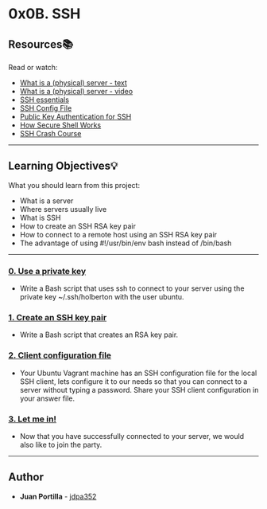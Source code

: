 # 0x0B. SSH

## Resources:books:
Read or watch:
* [What is a (physical) server - text](https://intranet.hbtn.io/rltoken/PXE-o9DWronMp4ETwADOpg)
* [What is a (physical) server - video](https://intranet.hbtn.io/rltoken/IfLc3lxSs4w5xdsFlRDPWw)
* [SSH essentials](https://intranet.hbtn.io/rltoken/qKJi0RXLqaCLkHLCLhiYNA)
* [SSH Config File](https://intranet.hbtn.io/rltoken/DNiFD9w9Gx0mnQk5nXbtjg)
* [Public Key Authentication for SSH](https://intranet.hbtn.io/rltoken/ZBYjVLcJ-ck-CFjndgSDBw)
* [How Secure Shell Works](https://intranet.hbtn.io/rltoken/SW2m2e0KMA2K1dXk_0M0CA)
* [SSH Crash Course](https://intranet.hbtn.io/rltoken/8N-RlUma9lwGfyZp1_C-Wg)

---
## Learning Objectives:bulb:
What you should learn from this project:

* What is a server
* Where servers usually live
* What is SSH
* How to create an SSH RSA key pair
* How to connect to a remote host using an SSH RSA key pair
* The advantage of using  #!/usr/bin/env bash instead of /bin/bash 

---

### [0. Use a private key](./0-use_a_private_key)
* Write a Bash script that uses ssh to connect to your server using the private key ~/.ssh/holberton with the user ubuntu.


### [1. Create an SSH key pair](./1-create_ssh_key_pair)
* Write a Bash script that creates an RSA key pair.


### [2. Client configuration file](./2-ssh_config)
* Your Ubuntu Vagrant machine has an SSH configuration file for the local SSH client, lets configure it to our needs so that you can connect to a server without typing a password.
Share your SSH client configuration in your answer file.


### [3. Let me in!](./4-puppet_ssh_config.pp)
* Now that you have successfully connected to your server, we would also like to join the party.


---

## Author
* **Juan Portilla** - [jdpa352](https://github.com/Jdpa357)
